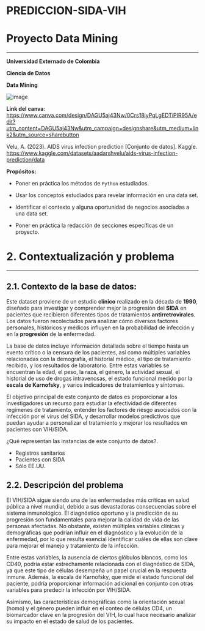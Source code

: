 # PREDICCION-SIDA-VIH
# Proyecto Data Mining 
****
**Universidad Externado de Colombia**

**Ciencia de Datos**

**Data Mining**

![image](https://github.com/user-attachments/assets/4f1c3f1d-dede-4bea-8eea-9d70e2b16c00)

**Link del canva**: https://www.canva.com/design/DAGU5aj43Nw/0Crs18iyPqLgEDTiPIR95A/edit?utm_content=DAGU5aj43Nw&utm_campaign=designshare&utm_medium=link2&utm_source=sharebutton

Velu, A. (2023). AIDS virus infection prediction [Conjunto de datos]. Kaggle. https://www.kaggle.com/datasets/aadarshvelu/aids-virus-infection-prediction/data

**Propósitos:**

* Poner en práctica los métodos de `Python` estudiados.

* Usar los conceptos estudiados para revelar información en una data set.

* Identificar el contexto y alguna oportunidad de negocios asociadas a una data set.

* Poner en práctica la redacción de secciones específicas de un proyecto.


# 2. Contextualización y problema
****

##  2.1. Contexto de la base de datos:
Este dataset proviene de un estudio **clínico** realizado en la década de **1990**, diseñado para investigar y comprender mejor la progresión del **SIDA** en pacientes que recibieron diferentes tipos de tratamientos **antirretrovirales**. Los datos fueron recolectados para analizar cómo diversos factores personales, históricos y médicos influyen en la probabilidad de infección y en la **progresión** de la enfermedad.

La base de datos incluye información detallada sobre el tiempo hasta un evento crítico o la censura de los pacientes, así como múltiples variables relacionadas con la demografía, el historial médico, el tipo de tratamiento recibido, y los resultados de laboratorio. Entre estas variables se encuentran la edad, el peso, la raza, el género, la actividad sexual, el historial de uso de drogas intravenosas, el estado funcional medido por la **escala de Karnofsky**, y varios indicadores de tratamientos y síntomas.

El objetivo principal de este conjunto de datos es proporcionar a los investigadores un recurso para estudiar la efectividad de diferentes regímenes de tratamiento, entender los factores de riesgo asociados con la infección por el virus del SIDA, y desarrollar modelos predictivos que puedan ayudar a personalizar el tratamiento y mejorar los resultados en pacientes con VIH/SIDA.

¿Qué representan las instancias de este conjunto de datos?.
- Registros sanitarios
- Pacientes con SIDA
- Sólo EE.UU.

## 2.2. Descripción del problema
El VIH/SIDA sigue siendo una de las enfermedades más críticas en salud pública a nivel mundial, debido a sus devastadoras consecuencias sobre el sistema inmunológico. El diagnóstico oportuno y la predicción de su progresión son fundamentales para mejorar la calidad de vida de las personas afectadas. No obstante, existen múltiples variables clínicas y demográficas que podrían influir en el diagnóstico y la evolución de la enfermedad, por lo que resulta esencial identificar cuáles de ellas son clave para mejorar el manejo y tratamiento de la infección.

Entre estas variables, la ausencia de ciertos glóbulos blancos, como los CD40, podría estar estrechamente relacionada con el diagnóstico de SIDA, ya que este tipo de células desempeña un papel crucial en la respuesta inmune. Además, la escala de Karnofsky, que mide el estado funcional del paciente, podría proporcionar información adicional en conjunto con otras variables para predecir la infección por VIH/SIDA.

Asimismo, las características demográficas como la orientación sexual (homo) y el género pueden influir en el conteo de células CD4, un biomarcador clave en la progresión del VIH, lo cual hace necesario analizar su impacto en el estado de salud de los pacientes.
